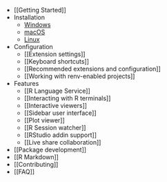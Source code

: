 - [[Getting Started]]
- Installation
  - [Windows](https://github.com/REditorSupport/vscode-R/wiki/Installation:-Windows)
  - [macOS](https://github.com/REditorSupport/vscode-R/wiki/Installation:-macOS)
  - [Linux](https://github.com/REditorSupport/vscode-R/wiki/Installation:-Linux)
- Configuration
  - [[Extension settings]]
  - [[Keyboard shortcuts]]
  - [[Recommended extensions and configuration]]
  - [[Working with renv-enabled projects]]
- Features
  - [[R Language Service]]
  - [[Interacting with R terminals]]
  - [[Interactive viewers]]
  - [[Sidebar user interface]]
  - [[Plot viewer]]
  - [[R Session watcher]]
  - [[RStudio addin support]]
  - [[Live share collaboration]]
- [[Package development]]
- [[R Markdown]]
- [[Contributing]]
- [[FAQ]]
